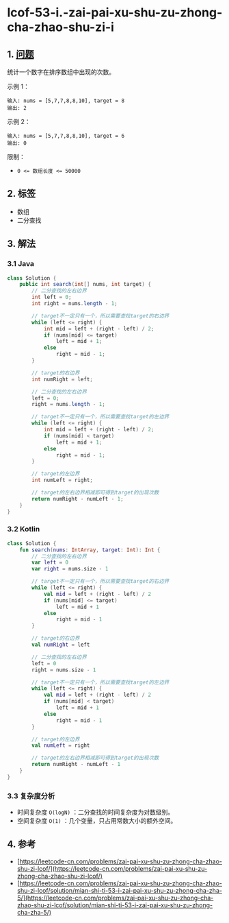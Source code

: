 # lcof-53-i.-zai-pai-xu-shu-zu-zhong-cha-zhao-shu-zi-i

## 1. [问题](https://leetcode-cn.com/problems/zai-pai-xu-shu-zu-zhong-cha-zhao-shu-zi-lcof/)

统计一个数字在排序数组中出现的次数。

示例 1：

```text
输入: nums = [5,7,7,8,8,10], target = 8
输出: 2
```

示例 2：

```text
输入: nums = [5,7,7,8,8,10], target = 6
输出: 0
```

限制：

* `0 <= 数组长度 <= 50000`

## 2. 标签

* 数组
* 二分查找

## 3. 解法

### 3.1 Java

```java
class Solution {
    public int search(int[] nums, int target) {
        // 二分查找的左右边界
        int left = 0;
        int right = nums.length - 1;

        // target不一定只有一个，所以需要查找target的右边界
        while (left <= right) {
            int mid = left + (right - left) / 2;
            if (nums[mid] <= target)
                left = mid + 1;
            else
                right = mid - 1;
        }

        // target的右边界
        int numRight = left;

        // 二分查找的左右边界
        left = 0;
        right = nums.length - 1;

        // target不一定只有一个，所以需要查找target的左边界
        while (left <= right) {
            int mid = left + (right - left) / 2;
            if (nums[mid] < target)
                left = mid + 1;
            else
                right = mid - 1;
        }

        // target的左边界
        int numLeft = right;

        // target的左右边界相减即可得到target的出现次数
        return numRight - numLeft - 1;
    }
}
```

### 3.2 Kotlin

```kotlin
class Solution {
    fun search(nums: IntArray, target: Int): Int {
        // 二分查找的左右边界
        var left = 0
        var right = nums.size - 1

        // target不一定只有一个，所以需要查找target的右边界
        while (left <= right) {
            val mid = left + (right - left) / 2
            if (nums[mid] <= target)
                left = mid + 1
            else
                right = mid - 1
        }

        // target的右边界
        val numRight = left

        // 二分查找的左右边界
        left = 0
        right = nums.size - 1

        // target不一定只有一个，所以需要查找target的左边界
        while (left <= right) {
            val mid = left + (right - left) / 2
            if (nums[mid] < target)
                left = mid + 1
            else
                right = mid - 1
        }

        // target的左边界
        val numLeft = right

        // target的左右边界相减即可得到target的出现次数
        return numRight - numLeft - 1
    }
}
```

### 3.3 复杂度分析

* 时间复杂度 `O(logN)` ：二分查找的时间复杂度为对数级别。
* 空间复杂度 `O(1)` ：几个变量，只占用常数大小的额外空间。

## 4. 参考

* [https://leetcode-cn.com/problems/zai-pai-xu-shu-zu-zhong-cha-zhao-shu-zi-lcof/](https://leetcode-cn.com/problems/zai-pai-xu-shu-zu-zhong-cha-zhao-shu-zi-lcof/)
* [https://leetcode-cn.com/problems/zai-pai-xu-shu-zu-zhong-cha-zhao-shu-zi-lcof/solution/mian-shi-ti-53-i-zai-pai-xu-shu-zu-zhong-cha-zha-5/](https://leetcode-cn.com/problems/zai-pai-xu-shu-zu-zhong-cha-zhao-shu-zi-lcof/solution/mian-shi-ti-53-i-zai-pai-xu-shu-zu-zhong-cha-zha-5/)

